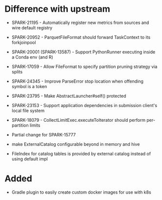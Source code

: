 # Difference with upstream

* SPARK-21195 - Automatically register new metrics from sources and wire default registry 
* SPARK-20952 - ParquetFileFormat should forward TaskContext to its forkjoinpool
* SPARK-20001 (SPARK-13587) - Support PythonRunner executing inside a Conda env (and R)
* SPARK-17059 - Allow FileFormat to specify partition pruning strategy via splits
* SPARK-24345 - Improve ParseError stop location when offending symbol is a token
* SPARK-23795 - Make AbstractLauncher#self() protected 
* SPARK-23153 - Support application dependencies in submission client's local file system
* SPARK-18079 - CollectLimitExec.executeToIterator should perform per-partition limits

* Partial change for SPARK-15777
 * make ExternalCatalog configurable beyond in memory and hive
 * FileIndex for catalog tables is provided by external catalog instead of using default impl

# Added

* Gradle plugin to easily create custom docker images for use with k8s
